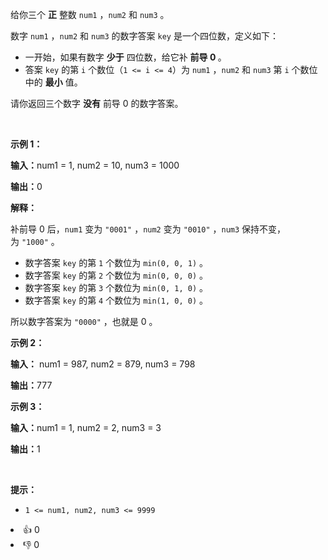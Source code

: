 <p>给你三个 <strong>正</strong>&nbsp;整数&nbsp;<code>num1</code>&nbsp;，<code>num2</code>&nbsp;和&nbsp;<code>num3</code>&nbsp;。</p>

<p>数字 <code>num1</code>&nbsp;，<code>num2</code>&nbsp;和 <code>num3</code>&nbsp;的数字答案 <code>key</code>&nbsp;是一个四位数，定义如下：</p>

<ul> 
 <li>一开始，如果有数字 <strong>少于</strong>&nbsp;四位数，给它补 <strong>前导 0 </strong>。</li> 
 <li>答案 <code>key</code>&nbsp;的第&nbsp;<code>i</code>&nbsp;个数位（<code>1 &lt;= i &lt;= 4</code>）为&nbsp;<code>num1</code>&nbsp;，<code>num2</code>&nbsp;和&nbsp;<code>num3</code>&nbsp;第&nbsp;<code>i</code>&nbsp;个数位中的&nbsp;<strong>最小</strong>&nbsp;值。</li> 
</ul>

<p>请你返回三个数字 <strong>没有</strong>&nbsp;前导 0 的数字答案。</p>

<p>&nbsp;</p>

<p><strong class="example">示例 1：</strong></p>

<div class="example-block"> 
 <p><span class="example-io"><b>输入：</b>num1 = 1, num2 = 10, num3 = 1000</span></p> 
</div>

<p><span class="example-io"><b>输出：</b>0</span></p>

<p><b>解释：</b></p>

<p>补前导 0 后，<code>num1</code>&nbsp;变为&nbsp;<code>"0001"</code>&nbsp;，<code>num2</code> 变为&nbsp;<code>"0010"</code>&nbsp;，<code>num3</code>&nbsp;保持不变，为&nbsp;<code>"1000"</code>&nbsp;。</p>

<ul> 
 <li>数字答案 <code>key</code>&nbsp;的第&nbsp;<code>1</code>&nbsp;个数位为&nbsp;<code>min(0, 0, 1)</code>&nbsp;。</li> 
 <li>数字答案 <code>key</code>&nbsp;的第&nbsp;<code>2</code>&nbsp;个数位为&nbsp;<code>min(0, 0, 0)</code>&nbsp;。</li> 
 <li>数字答案 <code>key</code>&nbsp;的第 <code>3</code> 个数位为&nbsp;<code>min(0, 1, 0)</code>&nbsp;。</li> 
 <li>数字答案 <code>key</code>&nbsp;的第 <code>4</code> 个数位为&nbsp;<code>min(1, 0, 0)</code>&nbsp;。</li> 
</ul>

<p>所以数字答案为&nbsp;<code>"0000"</code>&nbsp;，也就是 0 。</p>

<p><strong class="example">示例 2：</strong></p>

<div class="example-block"> 
 <p><strong>输入：</strong> <span class="example-io">num1 = 987, num2 = 879, num3 = 798</span></p> 
</div>

<p><span class="example-io"><b>输出：</b>777</span></p>

<p><strong class="example">示例 3：</strong></p>

<div class="example-block"> 
 <p><span class="example-io"><b>输入：</b>num1 = 1, num2 = 2, num3 = 3</span></p> 
</div>

<p><span class="example-io"><b>输出：</b>1</span></p>

<p>&nbsp;</p>

<p><strong>提示：</strong></p>

<ul> 
 <li><code>1 &lt;= num1, num2, num3 &lt;= 9999</code></li> 
</ul>

<div><li>👍 0</li><li>👎 0</li></div>